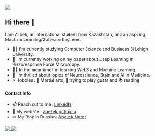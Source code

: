 ![](https://komarev.com/ghpvc/?username=abekek)

## Hi there 👋

I am Alibek, an international student from Kazakhstan, and an aspiring Machine Learning/Software Engineer.

- 👨‍🎓 I'm currently studying Computer Science and Business @Lehigh University.
- 🔬 I'm currently working on my paper about Deep Learning in Piezoresponse Force Microscopy.
- 🧑‍💻 In the meantime I'm learning Web3 and Machine Learning.
- 🧠 I'm thrilled about topics of Neuroscience, Brain and AI in Medicine.
- ⚡ Hobbies : 🥋 Martial arts, 🎸 trying to play guitar and 📚 reading

#### Contact Info
- 📫 Reach out to me : [LinkedIn](https://www.linkedin.com/in/abekek/)
- 🚀 My website : [abekek.github.io](https://abekek.github.io/)
- ✏️ My Blog in Russian: [Abekek Notes](https://t.me/abekek_notes)

<a href="https://github.com/abekek/">
  <img align="center" src="https://github-readme-stats.vercel.app/api?username=abekek&count_private=true&show_icons=true&theme=tokyonight&include_all_commits=true" />
</a>

<a href="https://github.com/abekek/">
  <img align="center" src="https://github-readme-stats.vercel.app/api/top-langs/?username=abekek&layout=compact" />
</a>
